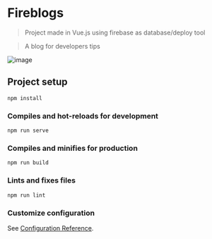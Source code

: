 # Fireblogs
  > Project made in Vue.js using firebase as database/deploy tool 



  > A blog for developers tips  

  ![image]([url=https://ibb.co/Zh83Q2D][img]https://i.ibb.co/qRszHJQ/image-2023-02-15-112312109.png[/img][/url])
 
## Project setup
```
npm install
```

### Compiles and hot-reloads for development
```
npm run serve
```

### Compiles and minifies for production
```
npm run build
```

### Lints and fixes files
```
npm run lint
```

### Customize configuration
See [Configuration Reference](https://cli.vuejs.org/config/).
